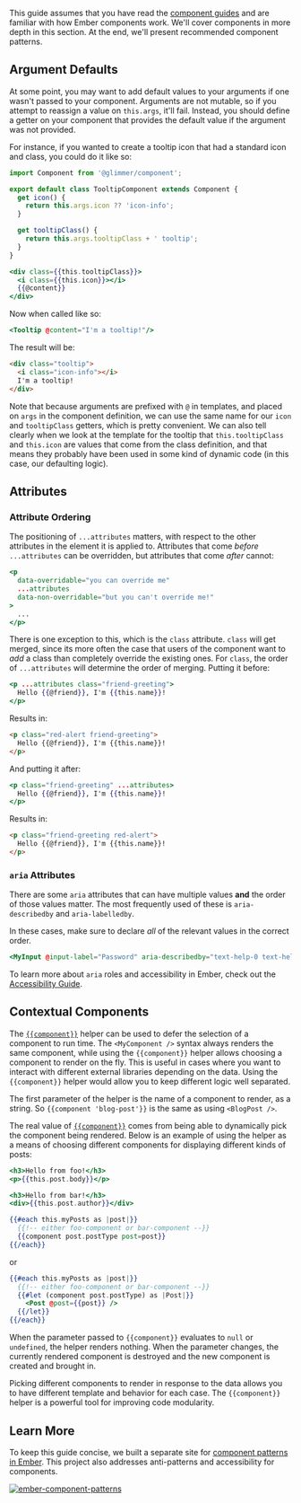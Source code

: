 This guide assumes that you have read the [component guides](../../components/)
and are familiar with how Ember components work. We'll cover components in more
depth in this section. At the end, we'll present recommended component patterns.

## Argument Defaults

At some point, you may want to add default values to your arguments if one
wasn't passed to your component. Arguments are not mutable, so if you attempt to
reassign a value on `this.args`, it'll fail. Instead, you should define a getter
on your component that provides the default value if the argument was not
provided.

For instance, if you wanted to create a tooltip icon that had a standard icon
and class, you could do it like so:

```javascript {data-filename=app/components/tooltip.js}
import Component from '@glimmer/component';

export default class TooltipComponent extends Component {
  get icon() {
    return this.args.icon ?? 'icon-info';
  }

  get tooltipClass() {
    return this.args.tooltipClass + ' tooltip';
  }
}
```

```handlebars {data-filename=app/components/tooltip.hbs}
<div class={{this.tooltipClass}}>
  <i class={{this.icon}}></i>
  {{@content}}
</div>
```

Now when called like so:

```handlebars
<Tooltip @content="I'm a tooltip!"/>
```

The result will be:

```html
<div class="tooltip">
  <i class="icon-info"></i>
  I'm a tooltip!
</div>
```

Note that because arguments are prefixed with `@` in templates, and placed on
`args` in the component definition, we can use the same name for our `icon` and
`tooltipClass` getters, which is pretty convenient. We can also tell clearly
when we look at the template for the tooltip that `this.tooltipClass` and
`this.icon` are values that come from the class definition, and that means they
probably have been used in some kind of dynamic code (in this case, our
defaulting logic).

## Attributes

### Attribute Ordering

The positioning of `...attributes` matters, with respect to the other attributes
in the element it is applied to. Attributes that come _before_ `...attributes`
can be overridden, but attributes that come _after_ cannot:

```handlebars
<p
  data-overridable="you can override me"
  ...attributes
  data-non-overridable="but you can't override me!"
>
  ...
</p>
```

There is one exception to this, which is the `class` attribute. `class` will get
merged, since its more often the case that users of the component want to _add_
a class than completely override the existing ones. For `class`, the order of
`...attributes` will determine the order of merging. Putting it before:

```handlebars
<p ...attributes class="friend-greeting">
  Hello {{@friend}}, I'm {{this.name}}!
</p>
```

Results in:

```html
<p class="red-alert friend-greeting">
  Hello {{@friend}}, I'm {{this.name}}!
</p>
```

And putting it after:

```handlebars
<p class="friend-greeting" ...attributes>
  Hello {{@friend}}, I'm {{this.name}}!
</p>
```

Results in:

```html
<p class="friend-greeting red-alert">
  Hello {{@friend}}, I'm {{this.name}}!
</p>
```

### `aria` Attributes

There are some `aria` attributes that can have multiple values **and** the order of those values matter.
The most frequently used of these is `aria-describedby` and `aria-labelledby`.

In these cases, make sure to declare _all_ of the relevant values in the correct order.

```handlebars
<MyInput @input-label="Password" aria-describedby="text-help-0 text-help-1" />
```

To learn more about `aria` roles and accessibility in Ember, check out the [Accessibility Guide](../../reference/accessibility-guide/).

## Contextual Components

The [`{{component}}`](https://api.emberjs.com/ember/3.22.0/classes/Ember.Templates.helpers/methods/component?anchor=component)
helper can be used to defer the selection of a component to run time. The
`<MyComponent />` syntax always renders the same component, while using the
`{{component}}` helper allows choosing a component to render on the fly. This is
useful in cases where you want to interact with different external libraries
depending on the data. Using the `{{component}}` helper would allow you to keep
different logic well separated.

The first parameter of the helper is the name of a component to render, as a
string. So `{{component 'blog-post'}}` is the same as using `<BlogPost />`.

The real value of [`{{component}}`](https://api.emberjs.com/ember/3.22.0/classes/Ember.Templates.helpers/methods/component?anchor=component)
comes from being able to dynamically pick the component being rendered. Below is
an example of using the helper as a means of choosing different components for
displaying different kinds of posts:

```handlebars {data-filename=app/components/foo-component.hbs}
<h3>Hello from foo!</h3>
<p>{{this.post.body}}</p>
```

```handlebars {data-filename=app/components/bar-component.hbs}
<h3>Hello from bar!</h3>
<div>{{this.post.author}}</div>
```

```handlebars {data-filename=app/templates/index.hbs}
{{#each this.myPosts as |post|}}
  {{!-- either foo-component or bar-component --}}
  {{component post.postType post=post}}
{{/each}}
```

or

```handlebars {data-filename=app/templates/index.hbs}
{{#each this.myPosts as |post|}}
  {{!-- either foo-component or bar-component --}}
  {{#let (component post.postType) as |Post|}}
    <Post @post={{post}} />
  {{/let}}
{{/each}}
```

When the parameter passed to `{{component}}` evaluates to `null` or `undefined`,
the helper renders nothing. When the parameter changes, the currently rendered
component is destroyed and the new component is created and brought in.

Picking different components to render in response to the data allows you to
have different template and behavior for each case. The `{{component}}` helper
is a powerful tool for improving code modularity.

## Learn More

To keep this guide concise, we built a separate site for [component patterns in Ember](https://emberjs-1.gitbook.io/ember-component-patterns/).
This project also addresses anti-patterns and accessibility for components.

[![ember-component-patterns](/images/ember-component-patterns.png)](https://emberjs-1.gitbook.io/ember-component-patterns/)
